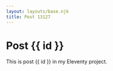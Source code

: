 ```yaml
---
layout: layouts/base.njk
title: Post 13127
---
```


# Post {{ id }}

This is post {{ id }} in my Eleventy project.
